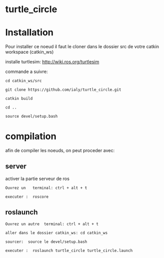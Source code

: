 # turtle_circle


# Installation

Pour installer ce noeud il faut le cloner dans le dossier src de votre catkin workspace (catkin_ws)


installe turtlesim: http://wiki.ros.org/turtlesim


commande a suivre:


 	cd catkin_ws/src
 	
 	git clone https://github.com/ialy/turtle_circle.git
 	
 	catkin build
 	
	cd ..
	
	source devel/setup.bash
	

# compilation

afin de compiler les noeuds, on peut proceder avec:
	

 ## server

activer la partie serveur de ros



  	Ouvrez un   terminal: ctrl + alt + t  
 
	executer :  roscore
 
 
 ## roslaunch

  	Ouvrez un autre  terminal: ctrl + alt + t  
  
 	aller dans le dossier catkin_ws: cd catkin_ws
  
	sourcer:  source le devel/setup.bash

	executer :  roslaunch turtle_circle turtle_circle.launch


